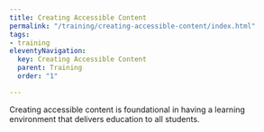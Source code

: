 ```yaml
---
title: Creating Accessible Content
permalink: "/training/creating-accessible-content/index.html"
tags:
- training
eleventyNavigation:
  key: Creating Accessible Content
  parent: Training
  order: "1"

---
```

Creating accessible content is foundational in having a learning environment that delivers education to all students.  